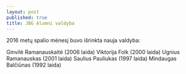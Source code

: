 ```yaml
---
layout: post
published: true
title: JBG Alumni valdyba
---
```

2016 metų spalio mėnesį buvo išrinkta nauja valdyba:

Ginvilė Ramanauskaitė (2006 laida)
Viktorija Folk (2000 laida)
Ugnius Ramanauskas (2001 laida)
Saulius Pauliukas (1997 laida)
Mindaugas Balčiūnas (1992 laida)
